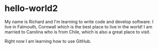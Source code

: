 # hello-world2

My name is Richard and I'm learning to write code and develop software. I live in Falmouth, Cornwall which is the best place to live in the world! I am married to Carolina who is from Chile, which is also a great place to visit.

Right now I am learning how to use GitHub.
